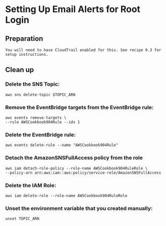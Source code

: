 # Setting Up Email Alerts for Root Login
## Preparation
```
You will need to have CloudTrail enabled for this. See recipe 9.3 for setup instructions.
```


## Clean up 
### Delete the SNS Topic:
```
aws sns delete-topic $TOPIC_ARN
```

### Remove the EventBridge targets from the EventBridge rule:
```
aws events remove-targets \
--rule AWSCookbook904Rule --ids 1
```

### Delete the EventBridge rule:
```
aws events delete-rule --name "AWSCookbook904Rule"
```

### Detach the AmazonSNSFullAccess policy from the role
```
aws iam detach-role-policy --role-name AWSCookbook904RuleRole \
--policy-arn arn:aws:iam::aws:policy/service-role/AmazonSNSFullAccess
```

### Delete the IAM Role: 
```
aws iam delete-role --role-name AWSCookbook904RuleRole
```

### Unset the environment variable that you created manually: 
```
unset TOPIC_ARN
```
